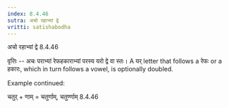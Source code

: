 ```yaml
---
index: 8.4.46
sutra: अचो रहाभ्यां द्वे
vritti: satishabodha
---
```



 अचो रहाभ्यां द्वे 8.4.46 


वृत्तिः -- अचः पराभ्यां रेफहकाराभ्यां परस्य यरो द्वे वा स्तः। A यर् letter that follows a रेफः or a हकारः, which in turn follows a vowel, is optionally doubled. 


Example continued: 


चतुर् + णाम् = चतुर्णाम्, चतुर्ण्णाम् 8.4.46 


